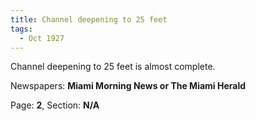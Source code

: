 ```yaml
---  
title: Channel deepening to 25 feet  
tags:  
  - Oct 1927  
---  
```

  
Channel deepening to 25 feet is almost complete.  
  
Newspapers: **Miami Morning News or The Miami Herald**  
  
Page: **2**, Section: **N/A** 
